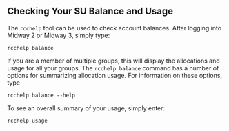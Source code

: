 ## Checking Your SU Balance and Usage
The `rcchelp` tool can be used to check account balances. After logging into Midway 2 or Midway 3, simply type:
```
rcchelp balance
```

If you are a member of multiple groups, this will display the allocations and usage for all your groups. The `rcchelp balance` command has a number of options for summarizing allocation usage. For information on these options, type
```
rcchelp balance --help
```

To see an overall summary of your usage, simply enter:
```
rcchelp usage
```
